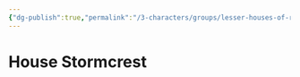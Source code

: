 ```yaml
---
{"dg-publish":true,"permalink":"/3-characters/groups/lesser-houses-of-rivenhall/house-stormcrest/house-stormcrest/","dgPassFrontmatter":true}
---
```


# House Stormcrest